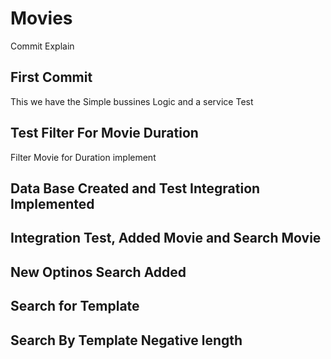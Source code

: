 # Movies

Commit Explain

## First Commit
This we have the Simple bussines Logic and a service Test

## Test Filter For Movie Duration
Filter Movie for Duration implement

## Data Base Created and Test Integration Implemented


## Integration Test, Added Movie and Search Movie

## New Optinos Search Added


## Search for Template

## Search By Template Negative length
